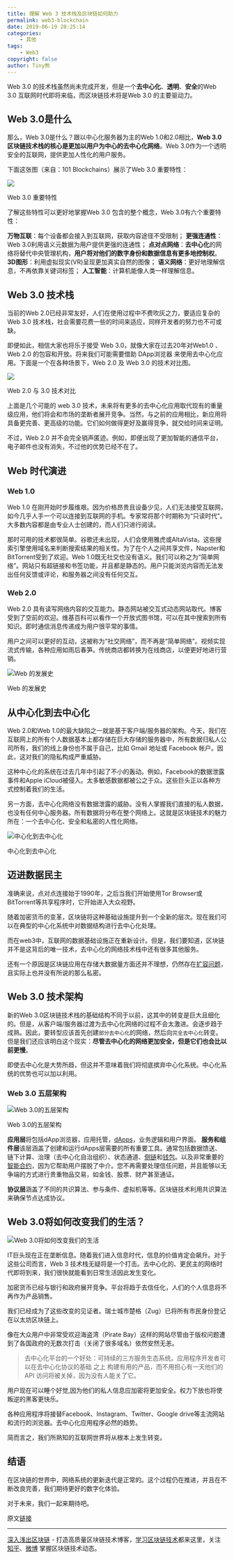 ```yaml
---
title: 理解 Web 3 技术栈及区块链如何助力
permalink: web3-blockchain
date: 2019-06-19 20:25:14
categories:
    - 其他
tags: 
    - Web3
copyright: false
author: Tiny熊
---
```


Web 3.0 的技术栈虽然尚未完成开发，但是一个**去中心化**、**透明**、**安全**的Web 3.0 互联网时代即将来临，而区块链技术将是Web 3.0 的主要驱动力。

<!-- more -->
## Web 3.0是什么
那么，Web 3.0是什么？跟以中心化服务器为主的Web 1.0和2.0相比，**Web 3.0 区块链技术栈的核心是更加以用户为中心的去中心化网络**。Web 3.0作为一个透明安全的互联网，提供更加人性化的用户服务。

下面这张图（来自：101 Blockchains）展示了Web 3.0 重要特性：

![](https://img.learnblockchain.cn/2019/06/15609484916835.jpg!/scale/55%)
<p class="image-caption">Web 3.0 重要特性 </p>

了解这些特性可以更好地掌握Web 3.0 包含的整个概念，Web 3.0有六个重要特性：

**万物互联**：每个设备都会接入到互联网，获取内容途径不受限制；
**更强连通性**：Web 3.0利用语义元数据为用户提供更强的连通性；
**点对点网络**：**去中心化**的网络将替代中央管理机构，**用户将对他们的数字身份和数据信息有更多地控制权**。
**3D图形**：利用虚拟现实(VR)呈现更加真实自然的图像；
**语义网络**：更好地理解信息，不再依靠关键词标签；
**人工智能**：计算机能像人类一样理解信息。

## Web 3.0 技术栈

当前的Web 2.0已经非常友好，人们在使用过程中不费吹灰之力，要适应复杂的Web 3.0 技术栈，社会需要花费一些的时间来适应，同样开发者的努力也不可或缺。

即便如此，相信大家也将乐于接受 Web 3.0，就像大家在过去20年对Web1.0 、Web 2.0 的包容和开放。将来我们可能需要借助 DApp浏览器 来使用去中心化应用。下面是一个在各种场景下，Web 2.0 及 Web 3.0 的技术对比图。

![](https://img.learnblockchain.cn/2019/06/15609492955155.jpg!/scale/75%)
<p class="image-caption">Web 2.0 与 3.0 技术对比</p>

上面是几个可能的 web 3.0 技术，未来将有更多的去中心化应用取代现有的重量级应用，他们将会和市场的垄断者展开竞争。当然，与之前的应用相比，新应用将具备更完善、更高级的功能。它们如何做得更好及赢得竞争，就交给时间来证明。

不过，Web 2.0 并不会完全销声匿迹。例如，即便出现了更加智能的通信平台，电子邮件也没有消失，不过他的优势已经不在了。

## Web 时代演进
### Web 1.0

Web 1.0 在刚开始时步履维艰。因为价格昂贵且设备少见，人们无法接受互联网，如今几乎人手一个可以连接到互联网的手机。专家常将那个时期称为“只读时代”。大多数内容都是由专业人士创建的，而人们只进行阅读。

那时可用的技术都很简单。谷歌还未出现，人们会使用雅虎或AltaVista。这些搜索引擎使用域名来判断搜索结果的相关性。为了在个人之间共享文件，Napster和BitTorrent受到了欢迎。Web 1.0既无社交也没有语义。我们可以称之为“简单网络”。网站只有超链接和书签功能，并且都是静态的。用户只能浏览内容而无法发出任何反馈或评论，和服务器之间没有任何交互。

### Web 2.0
Web 2.0 具有读写网络内容的交互能力。静态网站被交互式动态网站取代。博客受到了空前的欢迎。维基百科可以看作一个开放式图书馆，可以在其中搜索到所有知识。即时通信消息传递成为用户很平常的事情。

用户之间可以更好的互动，这被称为“社交网络”，而不再是“简单网络”。视频实现流式传输，各种应用如雨后春笋。传统商店都转换为在线商店，以便更好地进行营销。

![Web 的发展史](https://img.learnblockchain.cn/2019/06/15609500298633.png!/scale/75%)
<p class="image-caption"> Web 的发展史 </p>


## 从中心化到去中心化
Web 2.0和Web 1.0的最大缺陷之一就是基于客户端/服务器的架构。今天，我们在互联网上的所有个人数据基本上都存储在巨大存储的服务器中，所有数据归私人公司所有，我们的线上身份也不属于自己，比如 Gmail 地址或 Facebook 帐户。因此，这对我们的隐私构成严重威胁。

这种中心化的系统在过去几年中引起了不小的轰动。例如，Facebook的数据泄露事件和Apple iCloud被侵入。太多敏感数据都被公之于众。这些巨头正以各种方式控制着我们的生活。

另一方面，去中心化网络没有数据泄露的威胁。没有人掌握我们直接的私人数据，也没有任何中心服务器。所有数据将分布在整个网络上。这就是区块链技术的魅力所在：一个去中心化、安全和私密的人性化网络。

![中心化到去中心化](https://img.learnblockchain.cn/2019/06/15609505532542.png!/scale/75%)
<p class="image-caption"> 中心化到去中心化 </p>

## 迈进数据民主

准确来说，点对点连接始于1990年，之后当我们开始使用Tor Browser或BitTorrent等共享程序时，它开始进入大众视野。

随着加密货币的变革，区块链将这种基础设施提升到一个全新的层次。现在我们可以在典型的中心化系统中对数据结构进行去中心化处理。

而在web3中，互联网的数据基础设施正在重新设计。但是，我们要知道，区块链并不是这背后的唯一技术，去中心化的网络技术栈中还有很多其他服务。

还有一个原因是区块链应用在存储大数据量方面还并不理想，仍然存在[扩容问题](https://wiki.learnblockchain.cn/ethereum/layer-2.html)，且实际上也并没有所说的那么私密。

## Web 3.0 技术架构

新的Web 3.0区块链技术栈的基础结构不同于以前，这其中的转变是巨大且细化的。但是，从客户端/服务器过渡为去中心化网络的过程不会太激进。会逐步趋于成熟。因此，要转型应该首先创建`部分去中心化`的网络，然后向`完全去中心化`转变。但是我们还应该明白这个现实：**尽管去中心化的网络更加安全，但是它们也会比以前更慢**。

即使去中心化是大势所趋，但这并不意味着我们将彻底摈弃中心化系统。中心化系统的优势也可以加以利用。

### Web 3.0 五层架构

![Web 3.0的五层架构](https://img.learnblockchain.cn/2019/06/15609512622196.jpg!/scale/75%)
<p class="image-caption"> Web 3.0的五层架构 </p>

**应用层**将包括dApp浏览器，应用托管，[dApps](https://learnblockchain.cn/2018/01/12/first-dapp/)，业务逻辑和用户界面。
**服务和组件层**该层涵盖了创建和运行dApps层需要的所有重要工具。通常包括数据馈送、链下计算、治理（去中心化自治组织）、状态通道、[侧链](https://wiki.learnblockchain.cn/ethereum/layer-2.html)和[钱包](https://learnblockchain.cn/2019/04/11/wallet-dev-guide/)。以及非常重要的[智能合约](https://learnblockchain.cn/2018/01/04/understanding-smart-contracts/)，因为它帮助用户摆脱了中介。您不再需要处理信任问题，并且能够以无争端的方式进行贵重物品交易，如金钱、股票、财产甚至通证。

**协议层**涵盖了不同的共识算法、参与条件、虚拟机等等。区块链技术利用共识算法来确保节点达成协议。

## Web 3.0将如何改变我们的生活？

![Web 3.0将如何改变我们的生活](https://img.learnblockchain.cn/2019/06/15609519741301.png!/scale/75%)

IT巨头现在正在垄断信息。随着我们进入信息时代，信息的价值肯定会飙升。对于这些公司而言，Web 3 技术栈无疑将是一个打击。去中心化的、更民主的网络时代即将到来，我们很快就能看到日常生活因此发生变化。

加密货币已经与银行和政府展开竞争。平台将趋于去信任化，人们的个人信息将不再作为产品销售。

我们已经成为了这些改变的见证者。瑞士城市楚格（Zug）已将所有市民身份登记在以太坊区块链上。

像在大众用户中非常受欢迎海盗湾（Pirate Bay）这样的网站尽管由于版权问题遭到了各国政府的无数次打击（关闭了很多域名）依然安然无恙。
> 去中心化平台的一个好处：可持续的三方服务生态系统。应用程序开发者可以在去中心化协议的基础 之上 构建有用的产品，而不用担心有一天他们的 API 访问将被关掉，因为没有人能关了它。

用户现在可以睡个好觉,因为他们的私人信息应加密将更加安全。权力下放也将使叛逆的黑客更快乐。

各种应用程序将接替Facebook、Instagram、Twitter、Google drive等主流网站和流行的浏览器。去中心化应用程序必然的趋势。

简而言之，我们所熟知的互联网世界将从根本上发生转变。

## 结语

在区块链的世界中，网络系统的更新迭代是正常的。这个过程仍在推进，并且在不断改良完善，我们期待更好的数字化体验。

对于未来，我们一起来期待吧。

原文[链接](https://hackernoon.com/web-3-0-will-be-powered-by-blockchain-technology-stack-626ce3f828c7)

* * *

[深入浅出区块链](https://learnblockchain.cn/) - 打造高质量区块链技术博客，[学习区块链技术](https://learnblockchain.cn/2018/01/11/guide/)都来这里，关注[知乎](https://www.zhihu.com/people/xiong-li-bing/activities)、[微博](https://weibo.com/517623789) 掌握区块链技术动态。
